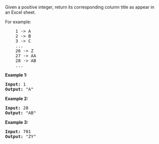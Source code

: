 <p>Given a positive integer, return its corresponding column title as appear in an Excel sheet.</p>

<p>For example:</p>

<pre>
    1 -&gt; A
    2 -&gt; B
    3 -&gt; C
    ...
    26 -&gt; Z
    27 -&gt; AA
    28 -&gt; AB 
    ...
</pre>

<p><strong>Example 1:</strong></p>

<pre>
<strong>Input:</strong> 1
<strong>Output:</strong> &quot;A&quot;
</pre>

<p><strong>Example 2:</strong></p>

<pre>
<strong>Input:</strong> 28
<strong>Output:</strong> &quot;AB&quot;
</pre>

<p><strong>Example 3:</strong></p>

<pre>
<strong>Input:</strong> 701
<strong>Output:</strong> &quot;ZY&quot;
</pre>